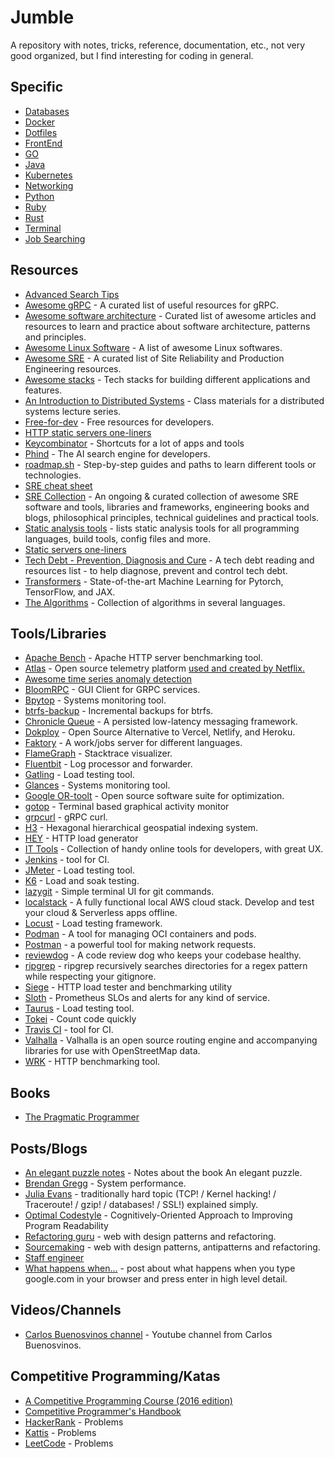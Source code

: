 # Jumble

A repository with notes, tricks, reference, documentation, etc., not very good organized, but I find interesting for coding in general.

## Specific

- [Databases](/databases/databases.md)
- [Docker](/docker/docker.md)
- [Dotfiles](/dotfiles/dotfiles.md)
- [FrontEnd](/front/front.md)
- [GO](go/go.md)
- [Java](/java/java.md)
- [Kubernetes](/k8s/k8s.md)
- [Networking](/network/network.md)
- [Python](/python/python.md)
- [Ruby](/ruby/ruby.md)
- [Rust](/rust/rust.md)
- [Terminal](/terminal/terminal.md)
- [Job Searching](/job/job.md)

## Resources

- [Advanced Search Tips](https://gist.github.com/dohsimpson/f6b495b7fcfbb80f60021a1359d8121a)
- [Awesome gRPC](https://github.com/grpc-ecosystem/awesome-grpc) - A curated list of useful resources for gRPC.
- [Awesome software architecture](https://mehdihadeli.github.io/awesome-software-architecture/) - Curated list of awesome articles and resources to learn and practice about software architecture, patterns and principles.
- [Awesome Linux Software](https://github.com/luong-komorebi/Awesome-Linux-Software) -  A list of awesome Linux softwares.
- [Awesome SRE](https://github.com/dastergon/awesome-sre) - A curated list of Site Reliability and Production Engineering resources.
- [Awesome stacks](https://github.com/stackshareio/awesome-stacks) - Tech stacks for building different applications and features.
- [An Introduction to Distributed Systems](https://github.com/aphyr/distsys-class) - Class materials for a distributed systems lecture series.
- [Free-for-dev](https://free-for.dev/#/) - Free resources for developers.
- [HTTP static servers one-liners](https://gist.github.com/willurd/5720255)
- [Keycombinator](https://keycombiner.com/collections/) - Shortcuts for a lot of apps and tools
- [Phind](https://www.phind.com/) - The AI search engine for developers.
- [roadmap.sh](https://roadmap.sh/roadmaps) - Step-by-step guides and paths to learn different tools or technologies.
- [SRE cheat sheet](https://github.com/shibumi/SRE-cheat-sheet)
- [SRE Collection](https://github.com/exajobs/sre-collection) - An ongoing & curated collection of awesome SRE software and tools, libraries and frameworks, engineering books and blogs, philosophical principles, technical guidelines and practical tools.
- [Static analysis tools](https://github.com/analysis-tools-dev/static-analysis) - lists static analysis tools for all programming languages, build tools, config files and more.
- [Static servers one-liners](https://gist.github.com/willurd/5720255)
- [Tech Debt - Prevention, Diagnosis and Cure](https://github.com/Hiberly/tech-debt-reading-list) - A tech debt reading and resources list - to help diagnose, prevent and control tech debt.
- [Transformers](https://github.com/huggingface/transformers) - State-of-the-art Machine Learning for Pytorch, TensorFlow, and JAX.
- [The Algorithms](https://the-algorithms.com/) - Collection of algorithms in several languages.

## Tools/Libraries

- [Apache Bench](https://httpd.apache.org/docs/2.4/programs/ab.html) - Apache HTTP server benchmarking tool.
- [Atlas](https://github.com/Netflix/Atlas) - Open source telemetry platform [used and created by Netflix.](https://netflixtechblog.com/introducing-atlas-netflixs-primary-telemetry-platform-bd31f4d8ed9a)
- [Awesome time series anomaly detection](https://github.com/rob-med/awesome-TS-anomaly-detection)
- [BloomRPC](https://github.com/uw-labs/bloomrpc) - GUI Client for GRPC services.
- [Bpytop](https://github.com/aristocratos/bpytop) - Systems monitoring tool.
- [btrfs-backup](https://github.com/bob1de/btrfs-backup) - Incremental backups for btrfs.
- [Chronicle Queue](https://github.com/OpenHFT/Chronicle-Queue) - A persisted low-latency messaging framework.
- [Dokploy](https://github.com/Dokploy/dokploy) - Open Source Alternative to Vercel, Netlify, and Heroku.
- [Faktory](https://github.com/contribsys/faktory) - A work/jobs server for different languages.
- [FlameGraph](https://github.com/brendangregg/FlameGraph) - Stacktrace visualizer.
- [Fluentbit](https://fluentbit.io/) - Log processor and forwarder.
- [Gatling](https://gatling.io/) - Load testing tool.
- [Glances](https://nicolargo.github.io/glances/) - Systems monitoring tool.
- [Google OR-toolt](https://developers.google.com/optimization) - Open source software suite for optimization.
- [gotop](https://github.com/xxxserxxx/gotop) - Terminal based graphical activity monitor
- [grpcurl](https://github.com/fullstorydev/grpcurl) - gRPC curl.
- [H3](https://h3geo.org/) - Hexagonal hierarchical geospatial indexing system.
- [HEY](https://github.com/rakyll/hey) - HTTP load generator
- [IT Tools](https://it-tools.tech/) - Collection of handy online tools for developers, with great UX.
- [Jenkins](https://www.jenkins.io/) - tool for CI.
- [JMeter](https://jmeter.apache.org/) - Load testing tool.
- [K6](https://k6.io/) - Load and soak testing.
- [lazygit](https://github.com/jesseduffield/lazygit) - Simple terminal UI for git commands.
- [localstack](https://github.com/localstack/localstack) - A fully functional local AWS cloud stack. Develop and test your cloud & Serverless apps offline.
- [Locust](https://locust.io/) - Load testing framework.
- [Podman](https://github.com/containers/podman) - A tool for managing OCI containers and pods.
- [Postman](https://www.postman.com/) - a powerful tool for making network requests.
- [reviewdog](https://github.com/reviewdog/reviewdog) - A code review dog who keeps your codebase healthy.
- [ripgrep](https://github.com/BurntSushi/ripgrep) - ripgrep recursively searches directories for a regex pattern while respecting your gitignore.
- [Siege](https://github.com/JoeDog/siege) - HTTP load tester and benchmarking utility
- [Sloth](https://github.com/slok/sloth) - Prometheus SLOs and alerts for any kind of service.
- [Taurus](https://gettaurus.org/) - Load testing tool.
- [Tokei](https://github.com/XAMPPRocky/tokei) - Count code quickly
- [Travis CI](https://travis-ci.org/) - tool for CI.
- [Valhalla](https://github.com/valhalla/valhalla) - Valhalla is an open source routing engine and accompanying libraries for use with OpenStreetMap data.
- [WRK](https://github.com/wg/wrk) - HTTP benchmarking tool.

## Books

- [The Pragmatic Programmer](https://ricardogeek.com/docs/r_pragmatic_programmer.pdf)

## Posts/Blogs

- [An elegant puzzle notes](https://github.com/mgp/book-notes/blob/master/an-elegant-puzzle.markdown) - Notes about the book An elegant puzzle.
- [Brendan Gregg](https://www.brendangregg.com/) - System performance.
- [Julia Evans](https://jvns.ca/) - traditionally hard topic (TCP! / Kernel hacking! / Traceroute! / gzip! / databases! / SSL!) explained simply.
- [Optimal Codestyle](https://optimal-codestyle.github.io/) - Cognitively-Oriented Approach to Improving Program Readability
- [Refactoring guru](https://refactoring.guru/) - web with design patterns and refactoring.
- [Sourcemaking](https://sourcemaking.com/) - web with design patterns, antipatterns and refactoring.
- [Staff engineer](https://staffeng.com/)
- [What happens when...](https://github.com/alex/what-happens-when) - post about what happens when you type google.com in your browser and press enter in high level detail.

## Videos/Channels

- [Carlos Buenosvinos channel](https://www.youtube.com/user/carlosbuenosvinos/videos) - Youtube channel from Carlos Buenosvinos.

## Competitive Programming/Katas

- [A Competitive Programming Course (2016 edition)](https://algo.is/t-414-aflv-competitive-programming-course-2016/)
- [Competitive Programmer's Handbook](https://cses.fi/book/book.pdf)
- [HackerRank](https://www.hackerrank.com/) - Problems
- [Kattis](https://open.kattis.com/) - Problems
- [LeetCode](https://leetcode.com/) - Problems

